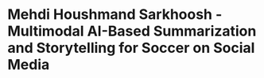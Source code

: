# Mehdi Houshmand Sarkhoosh - Multimodal AI-Based Summarization and Storytelling for Soccer on Social Media
